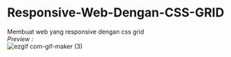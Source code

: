 # Responsive-Web-Dengan-CSS-GRID
Membuat web yang responsive dengan css grid <br>
<i>Preview : </i> <br>
![ezgif com-gif-maker (3)](https://user-images.githubusercontent.com/70335258/113510110-3a854900-9583-11eb-8f01-14effe7d5803.gif)

